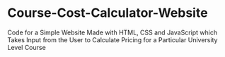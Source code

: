 # Course-Cost-Calculator-Website
Code for a Simple Website Made with HTML, CSS and JavaScript which Takes Input from the User to Calculate Pricing for a Particular University Level Course
